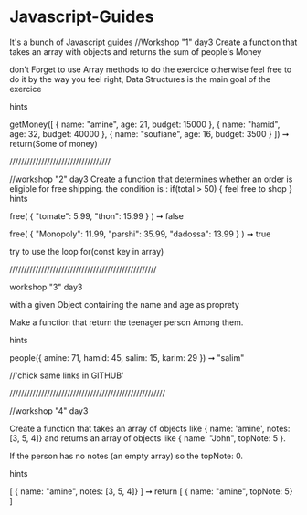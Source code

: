 # Javascript-Guides
It's a bunch of Javascript guides
//Workshop "1" day3
Create a function that takes an array with objects and returns the sum of people's Money

don't Forget to use Array methods to do the exercice otherwise feel free to do it by the way you feel right, Data Structures is the main goal of the exercice

hints

getMoney([
  { name: "amine", age: 21, budget: 15000 },
  { name: "hamid",  age: 32, budget: 40000 },
  { name: "soufiane",  age: 16, budget: 3500 }
]) ➞ return(Some of money)

///////////////////////////////////

//workshop "2" day3 
Create a function that determines whether an order is eligible for free shipping.
the condition is :
if(total > 50)
{
  feel free to shop
}
hints

free(
  { "tomate": 5.99, "thon": 15.99 }
  ) ➞ false

free(
  { "Monopoly": 11.99, "parshi": 35.99, "dadossa": 13.99 }
  ) ➞ true

try to use the loop for(const key in array)

///////////////////////////////////////////////////

workshop "3" day3 

with a given Object containing the name and age as proprety

Make a function that return the teenager person Among them.

hints

people({
  amine: 71,
  hamid: 45,
  salim: 15,
  karim: 29
}) ➞ "salim"

//'chick same links in GITHUB'

//////////////////////////////////////////////////////

//workshop "4" day3

Create a function that takes an array of objects like { name: 'amine', notes: [3, 5, 4]} and returns an array of objects like { name: "John", topNote: 5 }.

If the person has no notes (an empty array) so the topNote: 0.

hints

[
  { name: "amine", notes: [3, 5, 4]}
]
 ➞ return 
[
  { name: "amine", topNote: 5}
]